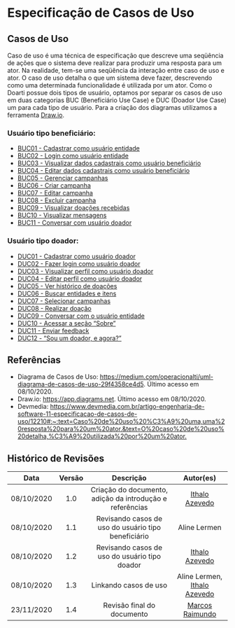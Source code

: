 # Especificação de Casos de Uso  

## Casos de Uso

Caso de uso é uma técnica de especificação que descreve uma seqüência de ações que o sistema deve realizar para produzir uma resposta para um ator. Na realidade, tem-se uma seqüência da interação entre caso de uso e ator. O caso de uso detalha o que um sistema deve fazer, descrevendo como uma determinada funcionalidade é utilizada por um ator. Como o Doarti possue dois tipos de usuário, optamos por separar os casos de uso em duas categorias BUC (Beneficiário Use Case) e DUC (Doador Use Case) um para cada tipo de usuário. Para a criação dos diagramas utilizamos a ferramenta [Draw.io](app.diagrams.net).

### Usuário tipo beneficiário:

- [BUC01 - Cadastrar como usuário entidade](artefatos/modelagem/diagramasDeCasoDeUso/casos/BUC01.md)
- [BUC02 - Login como usuário entidade](artefatos/modelagem/diagramasDeCasoDeUso/casos/BUC02.md)
- [BUC03 - Visualizar dados cadastrais como usuário beneficiário](artefatos/modelagem/diagramasDeCasoDeUso/casos/BUC03.md)
- [BUC04 - Editar dados cadastrais como usuário beneficiário](artefatos/modelagem/diagramasDeCasoDeUso/casos/BUC04.md)
- [BUC05 - Gerenciar campanhas](artefatos/modelagem/diagramasDeCasoDeUso/casos/BUC05.md)
- [BUC06 - Criar campanha](artefatos/modelagem/diagramasDeCasoDeUso/casos/BUC06.md)
- [BUC07 - Editar campanha](artefatos/modelagem/diagramasDeCasoDeUso/casos/BUC07.md)
- [BUC08 - Excluir campanha](artefatos/modelagem/diagramasDeCasoDeUso/casos/BUC08.md)
- [BUC09 - Visualizar doações recebidas](artefatos/modelagem/diagramasDeCasoDeUso/casos/BUC09.md)
- [BUC10 - Visualizar mensagens](artefatos/modelagem/diagramasDeCasoDeUso/casos/BUC10.md)
- [BUC11 - Conversar com usuário doador](artefatos/modelagem/diagramasDeCasoDeUso/casos/BUC11.md)
### Usuário tipo doador:

- [DUC01 - Cadastrar como usuário doador](artefatos/modelagem/diagramasDeCasoDeUso/casos/DUC01.md)
- [DUC02 - Fazer login como usuário doador](artefatos/modelagem/diagramasDeCasoDeUso/casos/DUC02.md)
- [DUC03 - Visualizar perfil como usuário doador](artefatos/modelagem/diagramasDeCasoDeUso/casos/DUC03.md)
- [DUC04 - Editar perfil como usuário doador](artefatos/modelagem/diagramasDeCasoDeUso/casos/DUC04.md)
- [DUC05 - Ver histórico de doações](artefatos/modelagem/diagramasDeCasoDeUso/casos/DUC05.md)
- [DUC06 - Buscar entidades e itens](artefatos/modelagem/diagramasDeCasoDeUso/casos/DUC06.md)
- [DUC07 - Selecionar campanhas](artefatos/modelagem/diagramasDeCasoDeUso/casos/DUC07.md)
- [DUC08 - Realizar doação](artefatos/modelagem/diagramasDeCasoDeUso/casos/DUC08.md)
- [DUC09 - Conversar com o usuário entidade](artefatos/modelagem/diagramasDeCasoDeUso/casos/DUC09.md)
- [DUC10 - Acessar a seção “Sobre”](artefatos/modelagem/diagramasDeCasoDeUso/casos/DUC10.md)
- [DUC11 - Enviar feedback](artefatos/modelagem/diagramasDeCasoDeUso/casos/DUC11.md)
- [DUC12 - “Sou um doador, e agora?”](artefatos/modelagem/diagramasDeCasoDeUso/casos/DUC12.md)

## Referências

* Diagrama de Casos de Uso: <https://medium.com/operacionalti/uml-diagrama-de-casos-de-uso-29f4358ce4d5>. Último acesso  em 08/10/2020.
* Draw.io: <https://app.diagrams.net>. Último acesso em 08/10/2020.
* Devmedia: <https://www.devmedia.com.br/artigo-engenharia-de-software-11-especificacao-de-casos-de-uso/12210#:~:text=Caso%20de%20uso%20%C3%A9%20uma,uma%20resposta%20para%20um%20ator.&text=O%20caso%20de%20uso%20detalha,%C3%A9%20utilizada%20por%20um%20ator.>

## Histórico de Revisões

|    Data    | Versão |                        Descrição                         |                            Autor(es)                             |
| :--------: | :----: | :------------------------------------------------------: | :--------------------------------------------------------------: |
| 08/10/2020 |  1.0   | Criação do documento, adição da introdução e referências |        [Ithalo Azevedo](https://github.com/ithaloazevedo)        |
| 08/10/2020 |  1.1   |   Revisando casos de uso do usuário tipo beneficiário    |                           Aline Lermen                           |
| 08/10/2020 |  1.2   |      Revisando casos de uso do usuário tipo doador       |        [Ithalo Azevedo](https://github.com/ithaloazevedo)        |
| 08/10/2020 |  1.3   |                  Linkando casos de uso                   | Aline Lermen, [Ithalo Azevedo](https://github.com/ithaloazevedo) |
| 23/11/2020 | 1.4 | Revisão final do documento | [Marcos Raimundo](https://github.com/MarcosFloresta) |